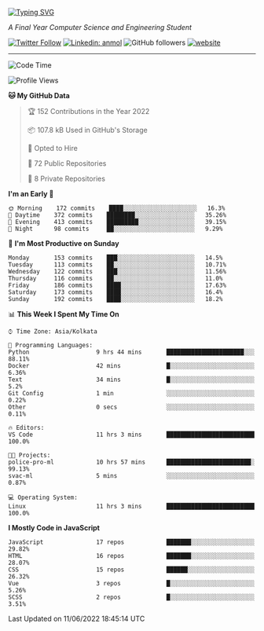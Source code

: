 [![Typing SVG](https://readme-typing-svg.herokuapp.com?lines=HI%2C+I'm+Tonal;I'm+a+MEVN+Stack+Developer)](https://git.io/typing-svg)

<p><em>A Final Year Computer Science and Engineering Student</em></p>

[![Twitter Follow](https://img.shields.io/twitter/follow/tonalmathew?style=flat)](https://twitter.com/intent/follow?screen_name=tonalmathew)
[![Linkedin: anmol](https://img.shields.io/badge/tonal-mathew?style=flat-square&logo=Linkedin&logoColor=white&link=https://www.linkedin.com/in/tonal-mathew/)](https://www.linkedin.com/in/tonal-mathew/)
![GitHub followers](https://img.shields.io/github/followers/tonalmathew?label=Follow&style=social)
[![website](https://img.shields.io/badge/Website-46a2f1.svg?&style=flat-square&logo=Google-Chrome&logoColor=white&link=http://tonalmathew.github.io/)](http://tonalmathew.github.io/)

---
<!--START_SECTION:waka-->
![Code Time](http://img.shields.io/badge/Code%20Time-0%20secs-blue)

![Profile Views](http://img.shields.io/badge/Profile%20Views-1-blue)

**🐱 My GitHub Data** 

> 🏆 152 Contributions in the Year 2022
 > 
> 📦 107.8 kB Used in GitHub's Storage 
 > 
> 💼 Opted to Hire
 > 
> 📜 72 Public Repositories 
 > 
> 🔑 8 Private Repositories  
 > 
**I'm an Early 🐤** 

```text
🌞 Morning    172 commits    ████░░░░░░░░░░░░░░░░░░░░░   16.3% 
🌆 Daytime    372 commits    ████████░░░░░░░░░░░░░░░░░   35.26% 
🌃 Evening    413 commits    █████████░░░░░░░░░░░░░░░░   39.15% 
🌙 Night      98 commits     ██░░░░░░░░░░░░░░░░░░░░░░░   9.29%

```
📅 **I'm Most Productive on Sunday** 

```text
Monday       153 commits    ███░░░░░░░░░░░░░░░░░░░░░░   14.5% 
Tuesday      113 commits    ██░░░░░░░░░░░░░░░░░░░░░░░   10.71% 
Wednesday    122 commits    ███░░░░░░░░░░░░░░░░░░░░░░   11.56% 
Thursday     116 commits    ██░░░░░░░░░░░░░░░░░░░░░░░   11.0% 
Friday       186 commits    ████░░░░░░░░░░░░░░░░░░░░░   17.63% 
Saturday     173 commits    ████░░░░░░░░░░░░░░░░░░░░░   16.4% 
Sunday       192 commits    ████░░░░░░░░░░░░░░░░░░░░░   18.2%

```


📊 **This Week I Spent My Time On** 

```text
⌚︎ Time Zone: Asia/Kolkata

💬 Programming Languages: 
Python                   9 hrs 44 mins       ██████████████████████░░░   88.11% 
Docker                   42 mins             █░░░░░░░░░░░░░░░░░░░░░░░░   6.36% 
Text                     34 mins             █░░░░░░░░░░░░░░░░░░░░░░░░   5.2% 
Git Config               1 min               ░░░░░░░░░░░░░░░░░░░░░░░░░   0.22% 
Other                    0 secs              ░░░░░░░░░░░░░░░░░░░░░░░░░   0.11%

🔥 Editors: 
VS Code                  11 hrs 3 mins       █████████████████████████   100.0%

🐱‍💻 Projects: 
police-pro-ml            10 hrs 57 mins      ████████████████████████░   99.13% 
svac-ml                  5 mins              ░░░░░░░░░░░░░░░░░░░░░░░░░   0.87%

💻 Operating System: 
Linux                    11 hrs 3 mins       █████████████████████████   100.0%

```

**I Mostly Code in JavaScript** 

```text
JavaScript               17 repos            ███████░░░░░░░░░░░░░░░░░░   29.82% 
HTML                     16 repos            ███████░░░░░░░░░░░░░░░░░░   28.07% 
CSS                      15 repos            ██████░░░░░░░░░░░░░░░░░░░   26.32% 
Vue                      3 repos             █░░░░░░░░░░░░░░░░░░░░░░░░   5.26% 
SCSS                     2 repos             █░░░░░░░░░░░░░░░░░░░░░░░░   3.51%

```



 Last Updated on 11/06/2022 18:45:14 UTC
<!--END_SECTION:waka-->
